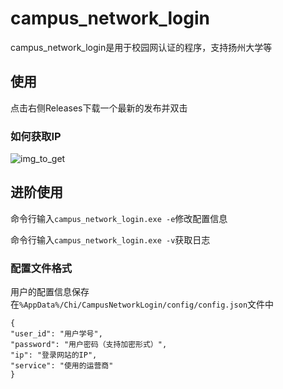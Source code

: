 campus_network_login
===

campus_network_login是用于校园网认证的程序，支持扬州大学等

## 使用

点击右侧Releases下载一个最新的发布并双击

### 如何获取IP

![img_to_get](https://raw.github.com/abgelehnt/campus_network_login/main/img.png)

## 进阶使用

命令行输入`campus_network_login.exe -e`修改配置信息

命令行输入`campus_network_login.exe -v`获取日志

### 配置文件格式

用户的配置信息保存在`%AppData%/Chi/CampusNetworkLogin/config/config.json`文件中

```
{
"user_id": "用户学号",
"password": "用户密码（支持加密形式）",
"ip": "登录网站的IP",
"service": "使用的运营商"
}
```
